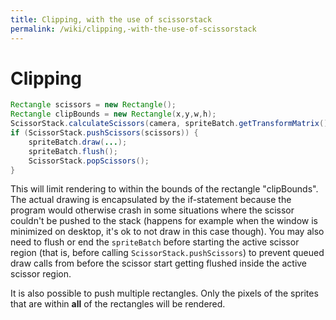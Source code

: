```yaml
---
title: Clipping, with the use of scissorstack
permalink: /wiki/clipping,-with-the-use-of-scissorstack
---
```

# Clipping #

```java
Rectangle scissors = new Rectangle();
Rectangle clipBounds = new Rectangle(x,y,w,h);
ScissorStack.calculateScissors(camera, spriteBatch.getTransformMatrix(), clipBounds, scissors);
if (ScissorStack.pushScissors(scissors)) {
    spriteBatch.draw(...);
    spriteBatch.flush();
    ScissorStack.popScissors();
}
```

This will limit rendering to within the bounds of the rectangle "clipBounds". The actual drawing is encapsulated by the if-statement because the program would otherwise crash in some situations where the scissor couldn't be pushed to the stack (happens for example when the window is minimized on desktop, it's ok to not draw in this case though).
You may also need to flush or end the `spriteBatch` before starting the active scissor region (that is, before calling `ScissorStack.pushScissors`) to prevent queued draw calls from before the scissor start getting flushed inside the active scissor region.

It is also possible to push multiple rectangles. Only the pixels of the sprites that are within <b>all</b> of the rectangles will be rendered.